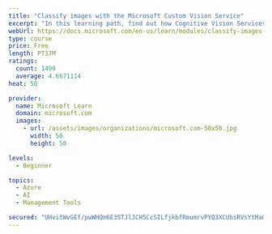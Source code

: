 ```yaml
---
title: "Classify images with the Microsoft Custom Vision Service"
excerpt: "In this learning path, find out how Cognitive Vision Services detects faces, tags and classifies images, and identifies objects."
webUrl: https://docs.microsoft.com/en-us/learn/modules/classify-images-with-custom-vision-service/
type: course
price: Free
length: PT37M
ratings:
  count: 1499
  average: 4.6671114
heat: 50

provider:
  name: Microsoft Learn
  domain: microsoft.com
  images:
    - url: /assets/images/organizations/microsoft.com-50x50.jpg
      width: 50
      height: 50

levels:
  - Beginner

topics:
  - Azure
  - AI
  - Management Tools

secured: "UHvitWvGEf/pwWHQm6E3STJlJCH5CcSILfjkbfRmumrvPYQ3XCUhsRVsYtMaGWxCt7jlcieqGijEYcv/ViOpaWeF/ZC96HNZyrGhOTHRH+Z6gMkfJw7Uhnivu6Rx+Es/5xuSK3uoB7FXHuDaHugiuhLUkuIeviTKEhtg8UUqAxZdBh368BIWPv307bjZ9vSan56K1MnJvcpHqZdMhJsIUXbszcADCO0Oe5k0/5SKFBEvUTX+E0DFqzWpFBQXSCE5m251GNyK0EZ+LUwNpY7KfPqNEbFlbW0WQym7A/q6y2e5bc4LhAgVh9nznxN1d66fCi6nYpwWUPEmramwhr6+gmyD/7zvWbVkQ28z79VDIHtmIfPA2KLpTWgQYJIemMyUGmAHAzz3OyNzrc7pCVvCMzM9KV6ej5XN4Vu3hbjAmHE=;kbaSJ2v47QZHga0BwYKCkg=="
---
```


